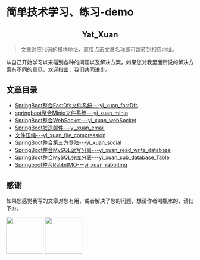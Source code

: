 # 简单技术学习、练习-demo

<h2 align="center">Yat_Xuan</h2>

> 文章对应代码的模块地址，直接点击文章名称即可跳转到相应地址。

从自己开始学习以来碰到各种的问题以及解决方案，如果您对我里面所说的解决方案有不同的意见，欢迎指出，我们共同进步。

## 文章目录

* [SpringBoot整合FastDfs文件系统---yi_xuan_fastDfs](https://github.com/yatxuan/study/tree/master/yi_xuan_fastDfs)
* [springboot整合Minio文件系统---yi_xuan_minio](https://github.com/yatxuan/study/tree/master/yi_xuan_minio)
* [SpringBoot整合WebSocket---yi_xuan_webSocket](https://github.com/yatxuan/study/tree/master/yi_xuan_webSocket)
* [SpringBoot发送邮件---yi_xuan_email](https://github.com/yatxuan/study/tree/master/yi_xuan_email)
* [文件压缩---yi_xuan_file_compression](https://github.com/yatxuan/study/tree/master/yi_xuan_file_compression)
* [SpringBoot整合第三方登陆---yi_xuan_social](https://github.com/yatxuan/study/tree/master/yi_xuan_social)
* [SpringBoot整合MySQL读写分离---yi_xuan_read_write_database](https://github.com/yatxuan/study/tree/master/yi_xuan_read_write_database)
* [SpringBoot整合MySQL分库分表---yi_xuan_sub_database_Table](https://github.com/yatxuan/study/tree/master/yi_xuan_sub_database_Table)
* [Springboot整合RabbitMQ---yi_xuan_rabbitmq](https://github.com/yatxuan/study/tree/master/yi_xuan_rabbitmq)

## 感谢

如果您感觉我写的文章对您有用，或者解决了您的问题，想请作者喝瓶水的，请扫下方。

<p>
    <img width="100" src="http://minio.yatxuan.cn/pic/1514546b772b4d03bd5719bdd91393e4.png?X-Amz-Algorithm=AWS4-HMAC-SHA256&X-Amz-Credential=AKIAIOSFODNN7EXAMPLE%2F20200427%2Fus-east-1%2Fs3%2Faws4_request&X-Amz-Date=20200427T071336Z&X-Amz-Expires=86400&X-Amz-SignedHeaders=host&X-Amz-Signature=bcfcbb5e28dd53cddbd6dc12158b4d133b967936f386fd94b3c0fc774d685ce4" >
    <img width="100" src="http://minio.yatxuan.cn/pic/19f370c443884cb28391909a1416f35d.jpg?X-Amz-Algorithm=AWS4-HMAC-SHA256&X-Amz-Credential=AKIAIOSFODNN7EXAMPLE%2F20200427%2Fus-east-1%2Fs3%2Faws4_request&X-Amz-Date=20200427T071302Z&X-Amz-Expires=86400&X-Amz-SignedHeaders=host&X-Amz-Signature=52af8e6a575a1e60dbb6a2049afa7b8ecc8a1f5549bf433381b7f51c8f090c64" >
</p>
   
